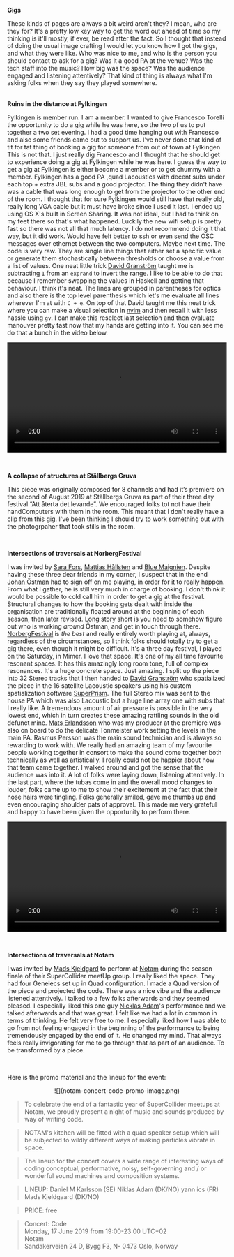 **Gigs**

These kinds of pages are always a bit weird aren't they? I mean, who are they
for? It's a pretty low key way to get the word out ahead of time so my thinking
is it'll mostly, if ever, be read after the fact. So I thought that instead of
doing the usual image crafting I would let you know how I got the gigs, and
what they were like. Who was nice to me, and who is the person you should
contact to ask for a gig? Was it a good PA at the venue? Was the tech staff into
the music? How big was the space? Was the audience engaged and listening
attentively? That kind of thing is always what I'm asking folks when they say
they played somewhere.
<br>
<br>

**Ruins in the distance at Fylkingen**

Fylkingen is member run. I am a member. I wanted to give Francesco Torelli the
opportunity to do a gig while he was here, so the two pf us to put together a
two set evening. I had a good time hanging out with Francesco and also some
friends came out to support us. I've never done that kind of tit for tat thing
of booking a gig for someone from out of town at Fylkingen. This is not that. I
just really dig Francesco and I thought that he should get to experience doing a
gig at Fylkingen while he was here. I guess the way to get a gig at Fylkingen is
either become a member or to get chummy with a member. Fylkingen has a good PA
,quad Lacoustics with decent subs under each top + extra JBL subs and a good
projector. The thing they didn't have was a cable that was long enough to get
from the projector to the other end of the room. I thought that for sure
Fylkingen would still have that really old, really long VGA cable but it must
have broke since I used it last. I ended up using OS X's built in Screen
Sharing. It was not ideal, but I had to think on my feet there so that's what
happened. Luckily the new wifi setup is pretty fast so there was not all that
much latency. I do not recommend doing it that way, but it did work. Would have
felt better to ssh or even send the OSC messages over ethernet between the two
computers. Maybe next time. The code is very raw. They are single line things
that either set a specific value or generate them stochastically between
thresholds or choose a value from a list of values. One neat little trick [David
Granström](https://davidgranstrom.com/) taught me is subtracting `1` from an
`exprand` to invert the range. I like to be able to do that because I remember
swapping the values in Haskell and getting that behaviour. I think it's neat.
The lines are grouped in parentheses for optics and also there is the top level
parenthesis which let's me evaluate all lines wherever I'm at with `C + e`. On
top of that David taught me this neat trick where you can make a visual
selection in [nvim](https://github.com/neovim/neovim/wiki/Installing-Neovim) and
then recall it with less hassle using `gv`. I can make this reselect last
selection and then evaluate manouver pretty fast now that my hands are getting
into it. You can see me do that a bunch in the video below.

<video controls="controls" width="100%" name="RuinsAtFylkingen7November2019.mov"
src="RuinsAtFylkingen7November2019.mov"></video>

<br>

**A collapse of structures at Ställbergs Gruva**

This piece was originally composed for 8 channels and had it’s premiere on the
second of August 2019 at Ställbergs Gruva as part of their three day festival
“Att återta det levande”. We encouraged folks tot not have their handComputers
with them in the room. This meant that I don't really have a clip from this gig.
I've been thinking I should try to work something out with the photogrpaher that
took stills in the room.

<br>

**Intersections of traversals at NorbergFestival**

I was invited by [Sara Fors](http://www.stickydrama.se/om/sara-fors/), [Mattias
Hållsten](https://soundcloud.com/mattiash-llsten) and [Blue
Maignien](http://cherche-encore.info/). Despite having these three dear friends
in my corner, I suspect that in the end [Johan
Östman](https://cargocollective.com/johanostman) had to sign off on me playing,
in order for it to really happen. From what I gather, he is still very much in
charge of booking. I don't think it would be possible to cold call him in order
to get a gig at the festival. Structural changes to how the booking gets dealt
with inside the organisation are traditionally floated around at the beginning
of each season, then later revised. Long story short is you need to somehow
figure out who is working _around_ Östman, and get in touch through there.
[NorbergFestival](https://norbergfestival.com/) is _the best_ and really
entirely worth playing at, always, regardless of the circumstances, so I think
folks should totally try to get a gig there, even though it might be difficult.
It's a three day festival, I played on the Saturday, in Mimer. I love that
space. It's one of my all time favourite resonant spaces. It has this amazingly
long room tone, full of complex resonances. It's a huge concrete space. Just
amazing. I split up the piece into 32 Stereo tracks that I then handed to [David
Granström](https://davidgranstrom.com/) who spatialized the piece in the 16
satellite Lacoustic speakers using his custom spatialization software
[SuperPrism](https://github.com/davidgranstrom/SuperPrism). The full Stereo mix was
sent to the house PA which was also Lacoustic but a huge line array one with
subs that I really like. A tremendous amount of air pressure is possible in the
very lowest end, which in turn creates these amazing rattling sounds in the old
defunct mine. [Mats Erlandsson](http://matserlandsson.com/) who was my producer
at the premiere was also on board to do the delicate Tonmeister work setting the
levels in the main PA. Rasmus Persson was the main sound technician and is
always so rewarding to work with. We really had an amazing team of my favourite
people working together in consort to make the sound come together both
technically as well as artistically. I really could not be happier about how
that team came together. I walked around and got the sense that the audience was
into it. A lot of folks were laying down, listening attentively. In the last
part, where the tubas come in and the overall mood changes to louder, folks came
up to me to show their excitement at the fact that their nose hairs were
tingling. Folks generally smiled, gave me thumbs up and even encouraging
shoulder pats of approval. This made me very grateful and happy to have been
given the opportunity to perform there.

<video controls="controls" width="100%" name="MapClipFromNorberg.mov"
src="MapClipFromNorberg.mov"></video>

<br>

**Intersections of traversals at Notam**

I was invited by 
<a href="https://www.madskjeldgaard.dk" target="_blank">Mads Kjeldgard</a> 
to perform at 
<a href="http://www.notam02.no/web/" target="_blank">Notam</a> 
during the season finale of their SuperCollider meetUp group. I really liked the
space. They had four Genelecs set up in Quad configuration. I made a Quad
version of the piece and projected the code. There was a nice vibe and the
audience listened attentively. I talked to a few folks afterwards and they
seemed pleased. I especially liked this one guy <a
href="https://niklasadam.oddodd.org" target="_blank">Nicklas Adam</a>'s
performance and we talked afterwards and that was great. I felt like we had a
lot in common in terms of thinking. He felt very free to me. I especially liked
how I was able to go from not feeling engaged in the beginning of the
performance to being tremendously engaged by the end of it. He changed my mind.
That always feels really invigorating for me to go through that as part of an
audience. To be transformed by a piece.

<br>

Here is the promo material and the lineup for the event:

<center>![](notam-concert-code-promo-image.png)</center>

> To celebrate the end of a fantastic year of SuperCollider meetups at Notam, we
> proudly present a night of music and sounds produced by way of writing code. 

> NOTAM's kitchen will be fitted with a quad speaker setup which will be subjected
> to wildly different ways of making particles vibrate in space. 

> The lineup for the concert covers a wide range of interesting ways of coding
> conceptual, performative, noisy, self-governing and / or wonderful sound
> machines and composition systems.

> LINEUP:
> Daniel M Karlsson (SE)
> Niklas Adam (DK/NO)
> yann ics (FR)
> Mads Kjeldgaard (DK/NO)

> PRICE: free

> Concert: Code <br>
> Monday, 17 June 2019 from 19:00-23:00 UTC+02 <br>
> Notam <br>
> Sandakerveien 24 D, Bygg F3, N- 0473 Oslo, Norway <br>

<br>
<br>
